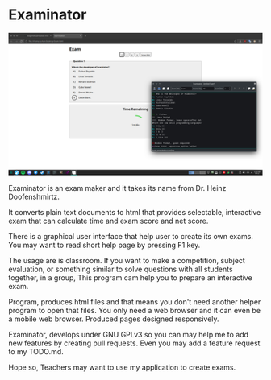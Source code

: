 # Examinator

![An Exam Created With Examinator](https://raw.githubusercontent.com/Elagoht/Examinator/main/screenshot.png)

Examinator is an exam maker and it takes its name from Dr. Heinz Doofenshmirtz.

It converts plain text documents to html that provides selectable, interactive exam that can calculate time and exam score and net score.

There is a graphical user interface that help user to create its own exams. You may want to read short help page by pressing F1 key.

The usage are is classroom. If you want to make a competition, subject evaluation, or something similar to solve questions with all students together, in a group, This program cam help you to prepare an interactive exam.

Program, produces html files and that means you don't need another helper program to open that files. You only need a web browser and it can even be a mobile web browser. Produced pages designed responsively.

Examinator, develops under GNU GPLv3 so you can may help me to add new features by creating pull requests. Even you may add a feature request to my TODO.md.

Hope so, Teachers may want to use my application to create exams.
